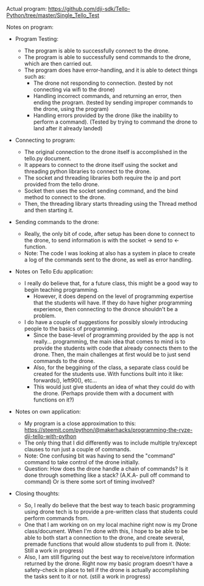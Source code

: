 Actual program: https://github.com/dji-sdk/Tello-Python/tree/master/Single_Tello_Test

Notes on program:
* Program Testing:
  * The program is able to successfully connect to the drone.
  * The program is able to successfully send commands to the drone, which are then carried out.
  * The program does have error-handling, and it is able to detect things such as:
    * The drone not responding to connection. (tested by not connecting via wifi to the drone)
    * Handling incorrect commands, and returning an error, then ending the program. (tested by sending improper commands to the drone, using the program)
    * Handling errors provided by the drone (like the inability to perform a command). (Tested by trying to command the drone to land after it already landed)
  
* Connecting to program:
  * The original connection to the drone itself is accomplished in the tello.py document.
  * It appears to connect to the drone itself using the socket and threading python libraries to connect to the drone.
  * The socket and threading libraries both require the ip and port provided from the tello drone.
  * Socket then uses the socket sending command, and the bind method to connect to the drone.
  * Then, the threading library starts threading using the Thread method and then starting it.
 
* Sending commands to the drone:
  * Really, the only bit of code, after setup has been done to connect to the drone, to send information is with the socket -> send to <- function.
  * Note: The code I was looking at also has a system in place to create a log of the commands sent to the drone, as well as error handling.
 
* Notes on Tello Edu application:
  * I really do believe that, for a future class, this might be a good way to begin teaching programming.
    * However, it does depend on the level of programming expertise that the students will have. If they do have higher programming experience, then connecting to the dronce shouldn't be a problem.
  * I do have a couple of suggestions for possibly slowly introducing people to the basics of programming.
    * Since the base-level of programming provided by the app is not really... programming, the main idea that comes to mind is to provide the students with code that already connects them to the drone. Then, the main challenges at first would be to just send commands to the drone.
    * Also, for the beggining of the class, a separate class could be created for the students use. With functions built into it like: forwards(), left90(), etc...
    * This would just give students an idea of what they could do with the drone. (Perhaps provide them with a document with functions on it?)

* Notes on own application:
  * My program is a close approximation to this: https://steemit.com/python/@makerhacks/programming-the-ryze-dji-tello-with-python
  * The only thing that I did differently was to include multiple try/except clauses to run just a couple of commands.
  * Note: One confusing bit was having to send the "command" command to take control of the drone initially.
  * Question: How does the drone handle a chain of commands? Is it done through something like a stack? (A.K.A- pull off command to command) Or is there some sort of timing involved?

* Closing thoughts:
  * So, I really do believe that the best way to teach basic programming using drone tech is to provide a pre-written class that students could perform commands from.
  * One that I am working on on my local machine right now is my Drone class/document. When I'm done with this, I hope to be able to be able to both start a connection to the drone, and create several, premade functions that would allow students to pull from it. (Note: Still a work in progress)
  * Also, I am still figuring out the best way to receive/store information returned by the drone. Right now my basic program doesn't have a safety-check in place to tell if the drone is actually accomplishing the tasks sent to it or not. (still a work in progress)
